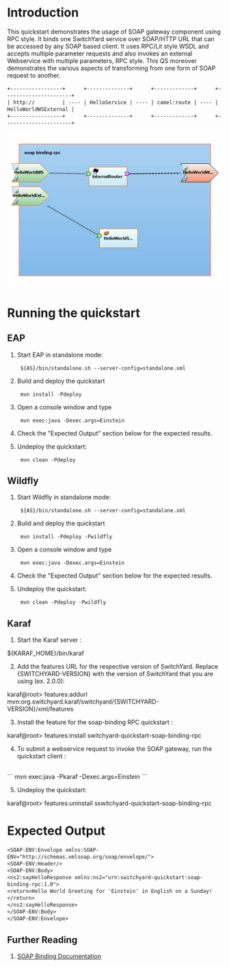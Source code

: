 Introduction
============
This quickstart demonstrates the usage of SOAP gateway component using RPC style. It binds
one SwitchYard service over SOAP/HTTP URL that can be accessed by any SOAP based client.
It uses RPC/Lit style WSDL and accepts multiple parameter requests and also invokes an
external Webservice with multiple parameters, RPC style. This QS moreover demonstrates the
various aspects of transforming from one form of SOAP request to another.

```
+-----------------+      +--------------+      +-------------+      +----------------------+
| http://         | ---- | HelloService | ---- | camel:route | ---- | HelloWorldWSExternal |
+-----------------+      +--------------+      +-------------+      +----------------------+
```

![SOAP Binding RPC/Lit Quickstart](https://github.com/jboss-switchyard/quickstarts/raw/master/soap-binding-rpc/soap-binding-rpc.jpg)

Running the quickstart
======================

EAP
----------
1. Start EAP in standalone mode:

        ${AS}/bin/standalone.sh --server-config=standalone.xml

2. Build and deploy the quickstart

        mvn install -Pdeploy

3. Open a console window and type

        mvn exec:java -Dexec.args=Einstein

4. Check the "Expected Output" section below for the expected results.

5. Undeploy the quickstart:

        mvn clean -Pdeploy


Wildfly
----------
1. Start Wildfly in standalone mode:

        ${AS}/bin/standalone.sh --server-config=standalone.xml

2. Build and deploy the quickstart

        mvn install -Pdeploy -Pwildfly

3. Open a console window and type

        mvn exec:java -Dexec.args=Einstein

4. Check the "Expected Output" section below for the expected results.

5. Undeploy the quickstart:

        mvn clean -Pdeploy -Pwildfly


Karaf
----------
1. Start the Karaf server :

${KARAF_HOME}/bin/karaf

2. Add the features URL for the respective version of SwitchYard.   Replace {SWITCHYARD-VERSION}
with the version of SwitchYard that you are using (ex. 2.0.0): 

karaf@root> features:addurl mvn:org.switchyard.karaf/switchyard/{SWITCHYARD-VERSION}/xml/features

3. Install the feature for the soap-binding RPC quickstart :

karaf@root> features:install switchyard-quickstart-soap-binding-rpc

4. To submit a webservice request to invoke the SOAP gateway, run the quickstart client :
<br/>
```
mvn exec:java -Pkaraf -Dexec.args=Einstein
```
<br/>

5. Undeploy the quickstart:

karaf@root> features:uninstall sswitchyard-quickstart-soap-binding-rpc


Expected Output
======================
```
<SOAP-ENV:Envelope xmlns:SOAP-ENV="http://schemas.xmlsoap.org/soap/envelope/">
<SOAP-ENV:Header/>
<SOAP-ENV:Body>
<ns2:sayHelloResponse xmlns:ns2="urn:switchyard-quickstart:soap-binding-rpc:1.0">
<return>Hello World Greeting for 'Einstein' in English on a Sunday!</return>
</ns2:sayHelloResponse>
</SOAP-ENV:Body>
</SOAP-ENV:Envelope>
```


## Further Reading

1. [SOAP Binding Documentation](https://docs.jboss.org/author/display/SWITCHYARD/SOAP)

